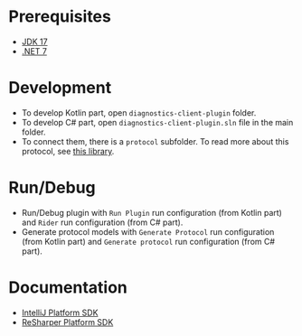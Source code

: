 # Prerequisites
* [JDK 17](https://github.com/JetBrains/JetBrainsRuntime/tree/jbr17#releases)
* [.NET 7](https://dotnet.microsoft.com/en-us/download/dotnet/7.0)

# Development
* To develop Kotlin part, open `diagnostics-client-plugin` folder.
* To develop C# part, open `diagnostics-client-plugin.sln` file in the main folder.
* To connect them, there is a `protocol` subfolder. To read more about this protocol, see [this library](https://github.com/JetBrains/rd).

# Run/Debug
* Run/Debug plugin with `Run Plugin` run configuration (from Kotlin part) and `Rider` run configuration (from C# part).
* Generate protocol models with `Generate Protocol` run configuration (from Kotlin part) and `Generate protocol` run configuration (from C# part).

# Documentation
* [IntelliJ Platform SDK](https://plugins.jetbrains.com/docs/intellij/welcome.html#getting-started)
* [ReSharper Platform SDK](https://www.jetbrains.com/help/resharper/sdk/welcome.html)